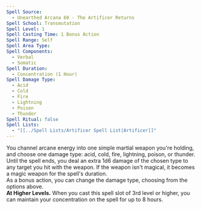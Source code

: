 ```yaml
---
Spell Source:
  - Unearthed Arcana 60 - The Artificer Returns
Spell School: Transmutation
Spell Level: 1
Spell Casting Time: 1 Bonus Action
Spell Range: Self
Spell Area Type: 
Spell Components:
  - Verbal
  - Somatic
Spell Duration:
  - Concentration (1 Hour)
Spell Damage Type:
  - Acid
  - Cold
  - Fire
  - Lightning
  - Poison
  - Thunder
Spell Ritual: false
Spell Lists:
  - "[[../Spell Lists/Artificer Spell List|Artificer]]"
---
```


You channel arcane energy into one simple martial weapon you're holding, and choose one damage type: acid, cold, fire, lightning, poison, or thunder. Until the spell ends, you deal an extra 1d6 damage of the chosen type to any target you hit with the weapon. If the weapon isn't magical, it becomes a magic weapon for the spell's duration.  
As a bonus action, you can change the damage type, choosing from the options above.  
**At Higher Levels.** When you cast this spell slot of 3rd level or higher, you can maintain your concentration on the spell for up to 8 hours.
